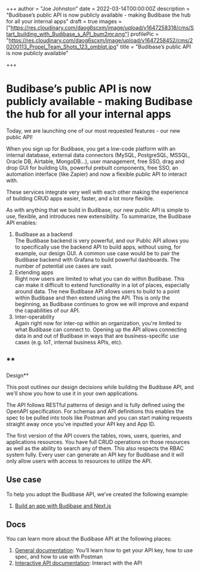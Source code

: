 +++
author = "Joe Johnston"
date = 2022-03-14T00:00:00Z
description = "Budibase’s public API is now publicly available - making Budibase the hub for all your internal apps"
draft = true
images = ["https://res.cloudinary.com/daog6scxm/image/upload/v1647258318/cms/Start_building_with_Budibase_s_API_bum2mr.png"]
profilePic = "https://res.cloudinary.com/daog6scxm/image/upload/v1647258452/cms/20200113_Propel_Team_Shots_123_omblqt.jpg"
title = "Budibase’s public API is now publicly available"

+++
# **Budibase’s public API is now publicly available - making Budibase the hub for all your internal apps**

Today, we are launching one of our most requested features - our new public API!   
  
When you sign up for Budibase, you get a low-code platform with an internal database, external data connectors (MySQL, PostgreSQL, MSSQL, Oracle DB, Airtable, MongoDB…), user management, free SSO, drag and drop GUI for building UIs, powerful prebuilt components, free SSO, an automation interface (like Zapier) and now a flexible public API to interact with.   
  
These services integrate very well with each other making the experience of building CRUD apps easier, faster, and a lot more flexible.

As with anything that we build in Budibase, our new public API is simple to use, flexible, and introduces new extensibility. To summarize, the Budibase API enables:

1. Budibase as a backend  
   The Budibase backend is very powerful, and our Public API allows you to specifically use the backend API to build apps, without using, for example, our design GUI. A common use case would be to pair the Budibase backend with Grafana to build powerful dashboards. The number of potential use cases are vast.
2. Extending apps  
   Right now users are limited to what you can do within Budibase. This can make it difficult to extend functionality in a lot of places, especially around data. The new Budibase API allows users to build to a point within Budibase and then extend using the API. This is only the beginning, as Budibase continues to grow we will improve and expand the capabilities of our API.
3. Inter-operability  
   Again right now for inter-op within an organization, you're limited to what Budibase can connect to. Opening up the API allows connecting data in and out of Budibase in ways that are business-specific use cases (e.g. IoT, internal business APIs, etc).

## **  
Design**

This post outlines our design decisions while building the Budibase API, and we'll show you how to use it in your own applications.

The API follows RESTful patterns of design and is fully defined using the OpenAPI specification. For schemas and API definitions this enables the spec to be pulled into tools like Postman and you can start making requests straight away once you've inputted your API key and App ID.

The first version of the API covers the tables, rows, users, queries, and applications resources. You have full CRUD operations on those resources as well as the ability to search any of them. This also respects the RBAC system fully. Every user can generate an API key for Budibase and it will only allow users with access to resources to utilize the API.

## **Use case**

To help you adopt the Budibase API, we’ve created the following example:

1. [Build an app with Budibase and Next.js](https://budibase.com/blog/building-a-crud-app-with-budibase-and-next.js/)

## **Docs**

You can learn more about the Budibase API at the following places:

1. [General documentation](https://docs.budibase.com/docs/public-api): You’ll learn how to get your API key, how to use spec, and how to use with Postman
2. [Interactive API documentation](https://docs.budibase.com/reference/post_applications): Interact with the API